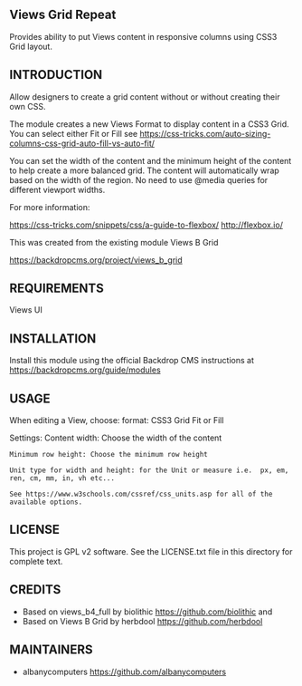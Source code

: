 Views Grid Repeat
------------------------

Provides ability to put Views content in responsive columns using CSS3 Grid layout.

INTRODUCTION
------------

Allow designers to create a grid content without or without creating their own CSS.

The module creates a new Views Format to display content in a CSS3 Grid.  You can select either Fit or Fill see https://css-tricks.com/auto-sizing-columns-css-grid-auto-fill-vs-auto-fit/ 


You can set the width of the content and the minimum height of the content to help create a more balanced grid.  The content will automatically wrap based on the width of the region.  No need to use @media queries for different viewport widths.


For more information:

https://css-tricks.com/snippets/css/a-guide-to-flexbox/
http://flexbox.io/


This was created from the existing module Views B Grid

https://backdropcms.org/project/views_b_grid


REQUIREMENTS
------------

Views UI


INSTALLATION
------------

Install this module using the official Backdrop CMS instructions at https://backdropcms.org/guide/modules


USAGE
-----

When editing a View, choose:
format: CSS3 Grid Fit or Fill

Settings: 
    Content width: Choose the width of the content

    Minimum row height: Choose the minimum row height

    Unit type for width and height: for the Unit or measure i.e.  px, em, ren, cm, mm, in, vh etc...
    
    See https://www.w3schools.com/cssref/css_units.asp for all of the available options.

LICENSE
-------

This project is GPL v2 software. See the LICENSE.txt file in this directory for complete text.

CREDITS
-----------

 - Based on views_b4_full by biolithic <https://github.com/biolithic>
 and
 - Based on Views B Grid by herbdool https://github.com/herbdool

MAINTAINERS
-----------

 - albanycomputers <https://github.com/albanycomputers>
